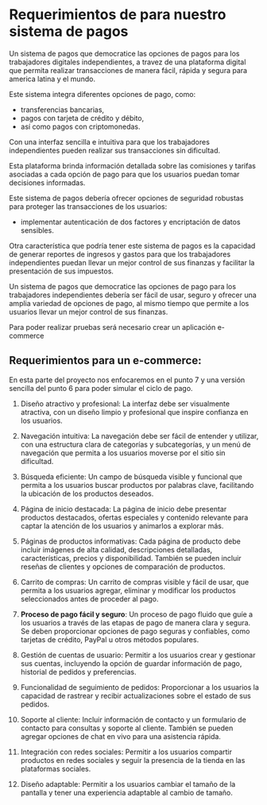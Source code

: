 # Requerimientos de para nuestro sistema de pagos

Un sistema de pagos que democratice las opciones de pagos para los trabajadores digitales independientes, a travez 
de una plataforma digital que permita realizar transacciones de manera fácil, rápida y segura para america latina y el mundo. 

Este sistema integra diferentes opciones de pago, como:

- transferencias bancarias, 
- pagos con tarjeta de crédito y débito, 
- así como pagos con criptomonedas.

Con una interfaz sencilla e intuitiva para que los trabajadores independientes pueden realizar sus transacciones sin dificultad. 

Esta plataforma brinda información detallada sobre las comisiones y tarifas asociadas a cada opción de pago para que los usuarios puedan tomar decisiones informadas.

Este sistema de pagos debería ofrecer opciones de seguridad robustas para proteger las transacciones de los usuarios:
- implementar autenticación de dos factores y encriptación de datos sensibles.

Otra característica que podría tener este sistema de pagos es la capacidad de generar reportes de ingresos y gastos para que los trabajadores independientes puedan llevar un mejor control de sus finanzas y facilitar la presentación de sus impuestos.

Un sistema de pagos que democratice las opciones de pago para los trabajadores independientes debería ser fácil de usar, seguro y ofrecer una amplia variedad de opciones de pago, al mismo tiempo que permite a los usuarios llevar un mejor control de sus finanzas.

Para poder realizar pruebas será necesario crear un aplicación e-commerce

## Requerimientos para un e-commerce:

En esta parte del proyecto nos enfocaremos en el punto 7 y una versión sencilla del punto 6 para poder simular el ciclo de pago.

1. Diseño atractivo y profesional: La interfaz debe ser visualmente atractiva, con un diseño limpio y profesional que inspire confianza en los usuarios.

2. Navegación intuitiva: La navegación debe ser fácil de entender y utilizar, con una estructura clara de categorías y subcategorías, y un menú de navegación que permita a los usuarios moverse por el sitio sin dificultad.

3. Búsqueda eficiente: Un campo de búsqueda visible y funcional que permita a los usuarios buscar productos por palabras clave, facilitando la ubicación de los productos deseados.

4. Página de inicio destacada: La página de inicio debe presentar productos destacados, ofertas especiales y contenido relevante para captar la atención de los usuarios y animarlos a explorar más.

5. Páginas de productos informativas: Cada página de producto debe incluir imágenes de alta calidad, descripciones detalladas, características, precios y disponibilidad. También se pueden incluir reseñas de clientes y opciones de comparación de productos.

6. Carrito de compras: Un carrito de compras visible y fácil de usar, que permita a los usuarios agregar, eliminar y modificar los productos seleccionados antes de proceder al pago.

7. **Proceso de pago fácil y seguro**: Un proceso de pago fluido que guíe a los usuarios a través de las etapas de pago de manera clara y segura. Se deben proporcionar opciones de pago seguras y confiables, como tarjetas de crédito, PayPal u otros métodos populares.

8. Gestión de cuentas de usuario: Permitir a los usuarios crear y gestionar sus cuentas, incluyendo la opción de guardar información de pago, historial de pedidos y preferencias.

9. Funcionalidad de seguimiento de pedidos: Proporcionar a los usuarios la capacidad de rastrear y recibir actualizaciones sobre el estado de sus pedidos.

10. Soporte al cliente: Incluir información de contacto y un formulario de contacto para consultas y soporte al cliente. También se pueden agregar opciones de chat en vivo para una asistencia rápida.

11. Integración con redes sociales: Permitir a los usuarios compartir productos en redes sociales y seguir la presencia de la tienda en las plataformas sociales.

12. Diseño adaptable: Permitir a los usuarios cambiar el tamaño de la pantalla y tener una experiencia adaptable al cambio de tamaño.




